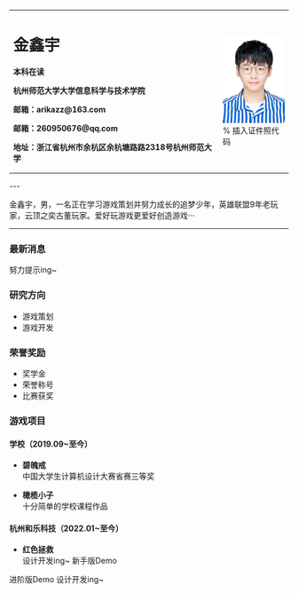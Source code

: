 <table border="0">
  <tr>
    <td width="75%">
      <h1>金鑫宇</h1>
      <p><b>本科在读</b></p>
      <p><b>杭州师范大学大学信息科学与技术学院</b></p>
      <p><b>邮箱：arikazz@163.com</b></p>
      <p><b>邮箱：260950676@qq.com</b></p>
      <p><b>地址：浙江省杭州市余杭区余杭塘路路2318号杭州师范大学</b></p>
    </td>
    <td width="25%">
      <img src="/pic.jpg" width="100%">      % 插入证件照代码
    </td>
  </tr>
</table>
---

金鑫宇，男，一名正在学习游戏策划并努力成长的追梦少年，英雄联盟9年老玩家，云顶之奕古董玩家。爱好玩游戏更爱好创造游戏···

---

### 最新消息
努力提示ing~

### 研究方向
- 游戏策划
- 游戏开发

### 荣誉奖励
- 奖学金
- 荣誉称号
- 比赛获奖

### 游戏项目
#### 学校（2019.09~至今）
- **碧魄戒**  
中国大学生计算机设计大赛省赛三等奖

- **橄榄小子**  
十分简单的学校课程作品

#### 杭州和乐科技（2022.01~至今）
- **红色拯救**  
设计开发ing~
新手版Demo

进阶版Demo
设计开发ing~
